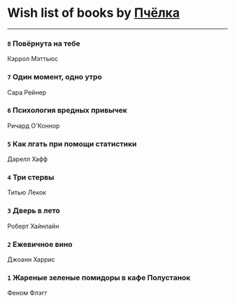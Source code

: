 # Wish list of books by [Пчёлка](http://vk.com/id70343728)
---

### `8` Повёрнута на тебе
Кэррол Мэттьюс

### `7` Один момент, одно утро
Сара Рейнер

### `6` Психология вредных привычек
Ричард О'Коннор

### `5` Как лгать при помощи статистики
Дарелл Хафф

### `4` Три стервы
Титью Лекок

### `3` Дверь в лето
Роберт Хайнлайн

### `2` Ежевичное вино
Джоанн Харрис

### `1` Жареные зеленые помидоры в кафе Полустанок
Феном Флэгг

